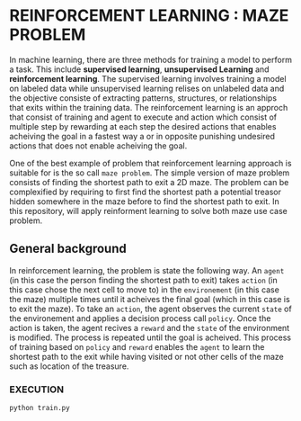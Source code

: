 # REINFORCEMENT LEARNING : MAZE PROBLEM

In machine learning, there are three methods for training a model to perform a task. This include **supervised learning**, **unsupervised Learning** and **reinforcement learning**. The supervised learning involves training a model on labeled data while unsupervised learning relises on unlabeled data and the objective consiste of extracting patterns, structures, or relationships that exits within the training data. The reinforcement learning is an approch that consist of training and agent to execute and action which consist of multiple step by rewarding at each step the desired actions that enables acheiving the goal in a fastest way a or in opposite punishing undesired actions that does not enable acheiving the goal.

One of the best example of problem that reinforcement learning approach is suitable for is the so call `maze problem`. The simple version of maze problem consists of finding the shortest path to exit a 2D maze. The problem can be complexified by requiring to first find the shortest path a potential treasor hidden somewhere in the maze before to find the shortest path to exit.  In this repository, will apply reinforment learning to solve both maze use case problem.

## General background 
In reinforcement learning, the problem is state the following way. An `agent` (in this case the person finding the shortest path to exit) takes `action` (in this case chose the next cell to move to) in the `environement` (in this case the maze) multiple times until it acheives the final goal (which in this case is to exit the maze). To take an `action`, the agent observes the current `state` of the environement and applies a decision process call `policy`. Once the action is taken, the agent recives a `reward` and the `state` of the environment is modified. The process is repeated until the goal is acheived. This process of training based on `policy` and `reward` enables the `agent` to learn the shortest path to the exit while having visited or not other cells of the maze such as location of the treasure. 

### EXECUTION 

`
 python train.py
`
